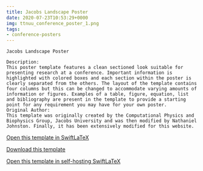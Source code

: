 ```yaml
---
title: Jacobs Landscape Poster
date: 2020-07-23T10:53:29+0000
img: ttnuu_conference_poster_1.png
tags:
- conference-posters
---
```

```
Jacobs Landscape Poster

Description:
This poster template features a clean sectioned look suitable for presenting research at a conference. Important information is highlighted with colored boxes and each section within the poster is clearly separated from the others. The layout of the template contains four columns but this can be changed to accommodate varying amounts of information or figures. Examples of a table, figure, equation, list and bibliography are present in the template to provide a starting point for any requirement you may have for your own poster.
Original Author:
This template was originally created by the Computational Physics and Biophysics Group, Jacobs University and was then modified by Nathaniel Johnston. Finally, it has been extensively modified for this website.
```
[Open this template in SwiftLaTeX](https://www.swiftlatex.com/project.html?import=https://swiftlatex.github.io/LaTeXBoilerPlate/zips/jxfsr_conference_poster_1.zip&import_name=Jacobs%20Landscape%20Poster)

[Download this template](https://swiftlatex.github.io/LaTeXBoilerPlate/zips/jxfsr_conference_poster_1.zip)

[Open this template in self-hosting SwiftLaTeX](http://localhost:3011/project.html?import=https://swiftlatex.github.io/LaTeXBoilerPlate/zips/jxfsr_conference_poster_1.zip&import_name=Jacobs%20Landscape%20Poster)

